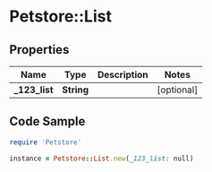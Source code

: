 # Petstore::List

## Properties
Name | Type | Description | Notes
------------ | ------------- | ------------- | -------------
**_123_list** | **String** |  | [optional] 

## Code Sample

```ruby
require 'Petstore'

instance = Petstore::List.new(_123_list: null)
```


